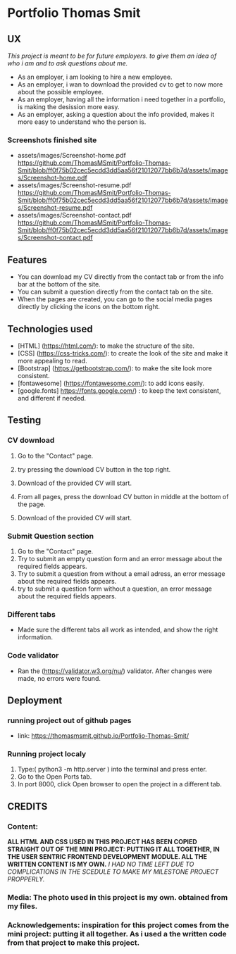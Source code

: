 
# Portfolio Thomas Smit 

## UX
*This project is meant to be for future employers. to give them an idea of who i am and to ask questions about me.*

* As an employer, i am looking to hire a new employee.
* As an employer, i wan to download the provided cv to get to now more about the possible employee.
* As an employer, having all the information i need together in a portfolio, is making the desission more easy.
* As an employer, asking a question about the info provided, makes it more easy to understand who the person is. 

### Screenshots finished site
* assets/images/Screenshot-home.pdf         https://github.com/ThomasMSmit/Portfolio-Thomas-Smit/blob/ff0f75b02cec5ecdd3dd5aa56f21012077bb6b7d/assets/images/Screenshot-home.pdf
* assets/images/Screenshot-resume.pdf       https://github.com/ThomasMSmit/Portfolio-Thomas-Smit/blob/ff0f75b02cec5ecdd3dd5aa56f21012077bb6b7d/assets/images/Screenshot-resume.pdf
* assets/images/Screenshot-contact.pdf      https://github.com/ThomasMSmit/Portfolio-Thomas-Smit/blob/ff0f75b02cec5ecdd3dd5aa56f21012077bb6b7d/assets/images/Screenshot-contact.pdf


## Features 

* You can download my CV directly from the contact tab or from the info bar at the bottom of the site.
* You can submit a question directly from the contact tab on the site.
* When the pages are created, you can go to the social media pages directly by clicking the icons on the bottom right.




## Technologies used 

* [HTML] (https://html.com/): to make the structure of the site.
* [CSS] (https://css-tricks.com/): to create the look of the site and make it more appealing to read.
* [Bootstrap] (https://getbootstrap.com/): to make the site look more consistent.
* [fontawesome] (https://fontawesome.com/): to add icons easily.
* [google.fonts] https://fonts.google.com/) : to keep the text consistent, and different if needed.




## Testing 

### CV download
1. Go to the "Contact" page.
2. try pressing the download CV button in the top right.
3. Download of the provided CV will start.

1. From all pages, press the download CV button in middle at the bottom of the page.
2. Download of the provided CV will start.


### Submit Question section
1. Go to the "Contact" page.
2. Try to submit an empty question form and an error message about the required fields appears.
3. Try to submit a question from without a email adress, an error message about the required fields appears.
4. try to submit a question form without a question, an error message about the required fields appears.

### Different tabs 
* Made sure the different tabs all work as intended, and show the right information.

### Code validator
* Ran the (https://validator.w3.org/nu/) validator. After changes were made, no errors were found.



## Deployment 

### running project out of github pages
* link: https://thomasmsmit.github.io/Portfolio-Thomas-Smit/ 

### Running project localy
1. Type:( python3 -m http.server ) into the terminal and press enter.
2. Go to the Open Ports tab.
3. In port 8000, click Open browser to open the project in a different tab.



## CREDITS

### Content: 
**ALL HTML AND CSS USED IN THIS PROJECT HAS BEEN COPIED STRAIGHT OUT OF THE MINI PROJECT: PUTTING IT ALL TOGETHER, IN THE USER SENTRIC FRONTEND DEVELOPMENT MODULE. ALL THE WRITTEN CONTENT IS MY OWN.**
*I HAD NO TIME LEFT DUE TO COMPLICATIONS IN THE SCEDULE TO MAKE MY MILESTONE PROJECT PROPPERLY.*


### Media: The photo used in this project is my own. obtained from my files.


### Acknowledgements: inspiration for this project comes from the mini project: putting it all together. As i used a the written code from that project to make this project.


